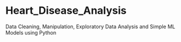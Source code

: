 # Heart_Disease_Analysis
Data Cleaning, Manipulation, Exploratory Data Analysis and Simple ML Models using Python

